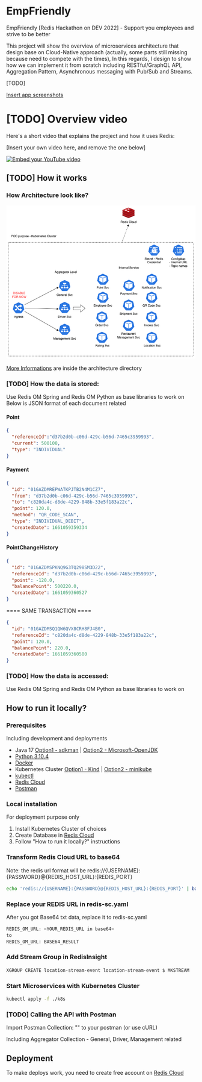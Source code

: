 # EmpFriendly

EmpFriendly [Redis Hackathon on DEV 2022] - Support you employees and strive to be better

This project will show the overview of microservices architecture that design base on Cloud-Native approach (actually, some parts still missing because need to compete with the times), In this regards, I design to show how we can implement it from scratch including RESTful/GraphQL API, Aggregation Pattern, Asynchronous messaging with Pub/Sub and Streams.

[TODO] 

[Insert app screenshots](https://docs.github.com/en/get-started/writing-on-github/getting-started-with-writing-and-formatting-on-github/basic-writing-and-formatting-syntax#uploading-assets)

# [TODO] Overview video

Here's a short video that explains the project and how it uses Redis:

[Insert your own video here, and remove the one below]

[![Embed your YouTube video](https://i.ytimg.com/vi/vyxdC1qK4NE/maxresdefault.jpg)](https://www.youtube.com/watch?v=vyxdC1qK4NE)

## [TODO] How it works

### How Architecture look like?

![Architecture](./architecture/Technical%20High-Level%20Architecture.drawio.png)

[More Informations](https://github.com/marttp/emp-friendly/tree/main/architecture) are inside the architecture directory

### [TODO] How the data is stored:

Use Redis OM Spring and Redis OM Python as base libraries to work on
Below is JSON format of each document related

#### Point

```json
{
  "referenceId":"d37b2d0b-c06d-429c-b56d-7465c3959993",
  "current": 500100,
  "type": "INDIVIDUAL"
}
```

#### Payment

```json
{
  "id": "01GAZDMREPWATKPJTB2N4M1CZ7",
  "from": "d37b2d0b-c06d-429c-b56d-7465c3959993",
  "to": "c820da4c-d8de-4229-848b-33e5f183a22c",
  "point": 120.0,
  "method": "QR_CODE_SCAN",
  "type": "INDIVIDUAL_DEBIT",
  "createdDate": 1661059359334
}
```

#### PointChangeHistory

```json
{
  "id": "01GAZDMSPKNQ9G3TQ298SM3D22",
  "referenceId": "d37b2d0b-c06d-429c-b56d-7465c3959993",
  "point": -120.0,
  "balancePoint": 500220.0,
  "createdDate": 1661059360527
}
```
==== SAME TRANSACTION ====
```json
{
  "id": "01GAZDMSQ1QW6QVX8CRH8FJ4B0",
  "referenceId": "c820da4c-d8de-4229-848b-33e5f183a22c",
  "point": 120.0,
  "balancePoint": 220.0,
  "createdDate": 1661059360580
}
```

### [TODO] How the data is accessed:

Use Redis OM Spring and Redis OM Python as base libraries to work on

## How to run it locally?

### Prerequisites

Including development and deployments

- Java 17 [Option1 - sdkman](https://sdkman.io/jdks) | [Option2 - Microsoft-OpenJDK](https://docs.microsoft.com/th-th/java/openjdk/download)
- [Python 3.10.4](https://www.python.org/downloads/)
- [Docker](https://www.docker.com/products/docker-desktop/)
- Kubernetes Cluster [Option1 - Kind](https://kind.sigs.k8s.io/) | [Option2 - minikube](https://minikube.sigs.k8s.io/docs/start/)
- [kubectl](https://kubernetes.io/docs/tasks/tools/)
- [Redis Cloud](https://redis.info/try-free-dev-to)
- [Postman](https://www.postman.com/)

### Local installation

For deployment purpose only

1. Install Kubernetes Cluster of choices
2. Create Database in [Redis Cloud](https://redis.info/try-free-dev-to)
3. Follow "How to run it locally?" instructions

### Transform Redis Cloud URL to base64

Note: the redis url format will be redis://{USERNAME}:{PASSWORD}@{REDIS_HOST_URL}:{REDIS_PORT}

```bash
echo 'redis://{USERNAME}:{PASSWORD}@{REDIS_HOST_URL}:{REDIS_PORT}' | base64
```

### Replace your REDIS URL in redis-sc.yaml

After you got Base64 txt data, replace it to redis-sc.yaml

```bash
REDIS_OM_URL: <YOUR_REDIS_URL in base64>
to
REDIS_OM_URL: BASE64_RESULT
```

### Add Stream Group in RedisInsight

```bash
XGROUP CREATE location-stream-event location-stream-event $ MKSTREAM
```

### Start Microservices with Kubernetes Cluster

```bash
kubectl apply -f ./k8s
```

### [TODO] Calling the API with Postman

Import Postman Collection: "" to your postman (or use cURL)

Including Aggregator Collection - General, Driver, Management related

## Deployment

To make deploys work, you need to create free account on [Redis Cloud](https://redis.info/try-free-dev-to)
